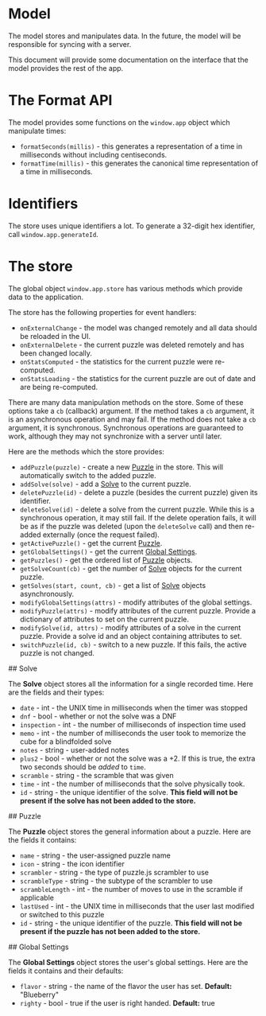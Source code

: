 # Model

The model stores and manipulates data. In the future, the model will be responsible for syncing with a server.

This document will provide some documentation on the interface that the model provides the rest of the app.

# The Format API

The model provides some functions on the `window.app` object which manipulate times:

 * `formatSeconds(millis)` - this generates a representation of a time in milliseconds without including centiseconds.
 * `formatTime(millis)` - this generates the canonical time representation of a time in milliseconds.

# Identifiers

The store uses unique identifiers a lot. To generate a 32-digit hex identifier, call `window.app.generateId`.

# The store

The global object `window.app.store` has various methods which provide data to the application.

The store has the following properties for event handlers:

 * `onExternalChange` - the model was changed remotely and all data should be reloaded in the UI.
 * `onExternalDelete` - the current puzzle was deleted remotely and has been changed locally.
 * `onStatsComputed` - the statistics for the current puzzle were re-computed.
 * `onStatsLoading` - the statistics for the current puzzle are out of date and are being re-computed.

There are many data manipulation methods on the store. Some of these options take a `cb` (callback) argument. If the method takes a `cb` argument, it is an asynchronous operation and may fail. If the method does not take a `cb` argument, it is synchronous. Synchronous operations are guaranteed to work, although they may not synchronize with a server until later.

Here are the methods which the store provides:

 * `addPuzzle(puzzle)` - create a new [Puzzle](#puzzle-object) in the store. This will automatically switch to the added puzzle.
 * `addSolve(solve)` - add a [Solve](#solve-object) to the current puzzle.
 * `deletePuzzle(id)` - delete a puzzle (besides the current puzzle) given its identifier.
 * `deleteSolve(id)` - delete a solve from the current puzzle. While this is a synchronous operation, it may still fail. If the delete operation fails, it will be as if the puzzle was deleted (upon the `deleteSolve` call) and then re-added externally (once the request failed).
 * `getActivePuzzle()` - get the current [Puzzle](#puzzle-object).
 * `getGlobalSettings()` - get the current [Global Settings](#global-settings-object).
 * `getPuzzles()` - get the ordered list of [Puzzle](#puzzle-object) objects.
 * `getSolveCount(cb)` - get the number of [Solve](#solve-object) objects for the current puzzle.
 * `getSolves(start, count, cb)` - get a list of [Solve](#solve-object) objects asynchronously.
 * `modifyGlobalSettings(attrs)` - modify attributes of the global settings.
 * `modifyPuzzle(attrs)` - modify attributes of the current puzzle. Provide a dictionary of attributes to set on the current puzzle.
 * `modifySolve(id, attrs)` - modify attributes of a solve in the current puzzle. Provide a solve id and an object containing attributes to set.
 * `switchPuzzle(id, cb)` - switch to a new puzzle. If this fails, the active puzzle is not changed.

<a name="solve-object" />
## Solve

The **Solve** object stores all the information for a single recorded time. Here are the fields and their types:

 * `date` - int - the UNIX time in milliseconds when the timer was stopped
 * `dnf` - bool - whether or not the solve was a DNF
 * `inspection` - int - the number of milliseconds of inspection time used
 * `memo` - int - the number of milliseconds the user took to memorize the cube for a blindfolded solve
 * `notes` - string - user-added notes
 * `plus2` - bool - whether or not the solve was a +2. If this is true, the extra two seconds should be *added* to `time`.
 * `scramble` - string - the scramble that was given
 * `time` - int - the number of milliseconds that the solve physically took.
 * `id` - string - the unique identifier of the solve. **This field will not be present if the solve has not been added to the store.**

<a name="puzzle-object" />
## Puzzle

The **Puzzle** object stores the general information about a puzzle. Here are the fields it contains:

 * `name` - string - the user-assigned puzzle name
 * `icon` - string - the icon identifier
 * `scrambler` - string - the type of puzzle.js scrambler to use
 * `scrambleType` - string - the subtype of the scrambler to use
 * `scrambleLength` - int - the number of moves to use in the scramble if applicable
 * `lastUsed` - int - the UNIX time in milliseconds that the user last modified or switched to this puzzle
 * `id` - string - the unique identifier of the puzzle. **This field will not be present if the puzzle has not been added to the store.**

<a name="global-settings-object" />
## Global Settings

The **Global Settings** object stores the user's global settings. Here are the fields it contains and their defaults:

 * `flavor` - string - the name of the flavor the user has set. **Default:** "Blueberry"
 * `righty` - bool - true if the user is right handed. **Default:** true

